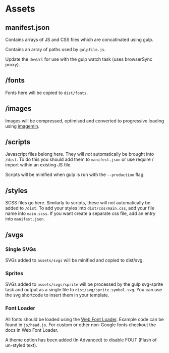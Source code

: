 # Assets

## manifest.json

Contains arrays of JS and CSS files which are concatinated using gulp.

Contains an array of paths used by `gulpfile.js`.

Update the `devUrl` for use with the gulp watch task (uses browserSync proxy).

## /fonts

Fonts here will be copied to `dist/fonts`.

## /images

Images will be compressed, optimised and converted to progressive loading using [imagemin](https://github.com/gruntjs/grunt-contrib-imagemin).

## /scripts

Javascript files belong here. They will *not* automatically be brought into `/dist`. To do this you should add them to `manifest.json` or use require / import within an existing JS file.

Scripts will be minified when gulp is run with the `--production` flag.

## /styles

SCSS files go here. Similarly to scripts, these will not automatically be added to `/dist`. To add your styles into `dist/css/main.css`, add your file name into `main.scss`. If you want create a separate css file, add an entry into `manifest.json`.

## /svgs

### Single SVGs

SVGs added to `assets/svgs` will be minified and copied to dist/svg.

### Sprites

SVGs added to `assets/svgs/sprite` will be processed by the gulp svg-sprite task and output as a single file to `dist/svg/sprite.symbol.svg`. You can use the svg shortcode to insert them in your template.

### Font Loader

All fonts should be loaded using the [Web Font Loader](https://github.com/typekit/webfontloader). Example code can be found in `js/head.js`. For custom or other non-Google fonts checkout the docs in Web Font Loader.

A theme option has been added (In Advanced) to disable FOUT (Flash of un-styled text).
